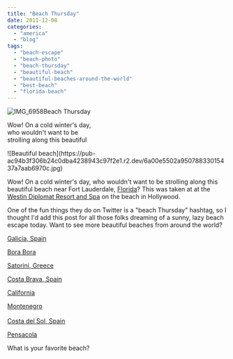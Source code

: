 ```yaml
---
title: "Beach Thursday"
date: 2011-12-08
categories: 
  - "america"
  - "blog"
tags: 
  - "beach-escape"
  - "beach-photo"
  - "beach-thursday"
  - "beautiful-beach"
  - "beautiful-beaches-around-the-world"
  - "best-beach"
  - "florida-beach"
---
```


![IMG_6958](https://pub-ac94b3f306b24c0dba4238943c97f2e1.r2.dev/6a00e5502a95078833015393d42518970b.jpg)Beach Thursday

Wow! On a cold winter's day,  
who wouldn't want to be  
strolling along this beautiful

<!--more--> ![Beautiful beach](https://pub-ac94b3f306b24c0dba4238943c97f2e1.r2.dev/6a00e5502a95078833015437a7aab6970c.jpg)  
  
  
Wow! On a cold winter's day, who wouldn't want to be strolling along this beautiful beach near Fort Lauderdale, [Florida](https://pub-ac94b3f306b24c0dba4238943c97f2e1.r2.dev/2011/10/florida-road-trip-sun-fun-family-vacation.html "florida")? This was taken at at the  [Westin Diplomat Resort and Spa](http://www.diplomatresort.com/ "westin diplomat resort and spa") on the beach in Hollywood.  
  
One of the fun things they do on Twitter is a "beach Thursday" hashtag, so I thought I'd add this post for all those folks dreaming of a sunny, lazy beach escape today. Want to see more beautiful beaches from around the world?  
  
[Galicia, Spain](https://pub-ac94b3f306b24c0dba4238943c97f2e1.r2.dev/2008/09/gorgeous-galici.html "Galicia, Spain")  
  
[Bora Bora](https://pub-ac94b3f306b24c0dba4238943c97f2e1.r2.dev/2010/11/bora-bora-on-a-cheap-budget-travel-tahiti-moorea-and-french-polynesia.html "Bora Bora")  
  
[Satorini, Greece](https://pub-ac94b3f306b24c0dba4238943c97f2e1.r2.dev/2009/03/heavenly-month-in-santorini-greece.html "santorini, Greece")  
  
[Costa Brava, Spain](https://pub-ac94b3f306b24c0dba4238943c97f2e1.r2.dev/2009/07/top-10-costa-brava-secret-gems-spain.html "costa brava spain")  
  
[California](https://pub-ac94b3f306b24c0dba4238943c97f2e1.r2.dev/2011/01/homeaway-santa-cruz-beach-house-vacation-rental-review-best-family-friendly-lodging.html "California beach house")  
  
[Montenegro](https://pub-ac94b3f306b24c0dba4238943c97f2e1.r2.dev/2007/09/kotor-riviera.html "Montenegro travel kotor")  
[  
Costa del Sol, Spain](https://pub-ac94b3f306b24c0dba4238943c97f2e1.r2.dev/2006/11/our-beach-and-s.html "Costa del sol beach")  
  
[Pensacola](https://pub-ac94b3f306b24c0dba4238943c97f2e1.r2.dev/2011/11/florida-family-vacation-fun.html "Pensacola")  
  
What is your favorite beach?
